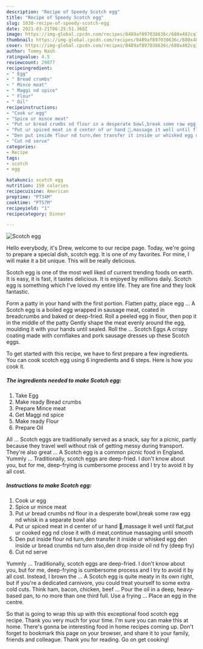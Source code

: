 ```yaml
---
description: "Recipe of Speedy Scotch egg"
title: "Recipe of Speedy Scotch egg"
slug: 1030-recipe-of-speedy-scotch-egg
date: 2021-03-21T06:25:51.368Z
image: https://img-global.cpcdn.com/recipes/0489af897038636c/680x482cq70/scotch-egg-recipe-main-photo.jpg
thumbnail: https://img-global.cpcdn.com/recipes/0489af897038636c/680x482cq70/scotch-egg-recipe-main-photo.jpg
cover: https://img-global.cpcdn.com/recipes/0489af897038636c/680x482cq70/scotch-egg-recipe-main-photo.jpg
author: Tommy Nash
ratingvalue: 4.5
reviewcount: 29077
recipeingredient:
- " Egg"
- " Bread crumbs"
- " Mince meat"
- " Maggi nd spice"
- " Flour"
- " Oil"
recipeinstructions:
- "Cook ur egg"
- "Spice ur mince meat"
- "Put ur bread crumbs nd flour in a desperate bowl,break some raw egg nd whisk in a separate bowl also"
- "Put ur spiced meat in d center of ur hand 🤚,massage it well until flat,put ur cooked egg nd close it with d meat,continue massaging until smooth"
- "Den put inside flour nd turn,den transfer it inside ur whisked egg den inside ur bread crumbs nd turn also,den drop inside oil nd fry (deep fry)"
- "Cut nd serve"
categories:
- Recipe
tags:
- scotch
- egg

katakunci: scotch egg 
nutrition: 159 calories
recipecuisine: American
preptime: "PT34M"
cooktime: "PT57M"
recipeyield: "1"
recipecategory: Dinner

---
```



![Scotch egg](https://img-global.cpcdn.com/recipes/0489af897038636c/680x482cq70/scotch-egg-recipe-main-photo.jpg)

Hello everybody, it's Drew, welcome to our recipe page. Today, we're going to prepare a special dish, scotch egg. It is one of my favorites. For mine, I will make it a bit unique. This will be really delicious.

Scotch egg is one of the most well liked of current trending foods on earth. It is easy, it is fast, it tastes delicious. It is enjoyed by millions daily. Scotch egg is something which I've loved my entire life. They are fine and they look fantastic.

Form a patty in your hand with the first portion. Flatten patty, place egg … A Scotch egg is a boiled egg wrapped in sausage meat, coated in breadcrumbs and baked or deep-fried. Roll a peeled egg in flour, then pop it in the middle of the patty Gently shape the meat evenly around the egg, moulding it with your hands until sealed. Roll the … Scotch Eggs A crispy coating made with cornflakes and pork sausage dresses up these Scotch eggs.


To get started with this recipe, we have to first prepare a few ingredients. You can cook scotch egg using 6 ingredients and 6 steps. Here is how you cook it.

<!--inarticleads1-->

##### The ingredients needed to make Scotch egg:

1. Take  Egg
1. Make ready  Bread crumbs
1. Prepare  Mince meat
1. Get  Maggi nd spice
1. Make ready  Flour
1. Prepare  Oil


All … Scotch eggs are traditionally served as a snack, say for a picnic, partly because they travel well without risk of getting messy during transport. They&#39;re also great … A Scotch egg is a common picnic food in England. Yummly … Traditionally, scotch eggs are deep-fried. I don&#39;t know about you, but for me, deep-frying is cumbersome process and I try to avoid it by all cost. 

<!--inarticleads2-->

##### Instructions to make Scotch egg:

1. Cook ur egg
1. Spice ur mince meat
1. Put ur bread crumbs nd flour in a desperate bowl,break some raw egg nd whisk in a separate bowl also
1. Put ur spiced meat in d center of ur hand 🤚,massage it well until flat,put ur cooked egg nd close it with d meat,continue massaging until smooth
1. Den put inside flour nd turn,den transfer it inside ur whisked egg den inside ur bread crumbs nd turn also,den drop inside oil nd fry (deep fry)
1. Cut nd serve


Yummly … Traditionally, scotch eggs are deep-fried. I don&#39;t know about you, but for me, deep-frying is cumbersome process and I try to avoid it by all cost. Instead, I brown the … A Scotch egg is quite meaty in its own right, but if you&#39;re a dedicated carnivore, you could treat yourself to some extra cold cuts. Think ham, bacon, chicken, beef … Pour the oil in a deep, heavy-based pan, to no more than one third full. Use a frying … Place an egg in the centre. 

So that is going to wrap this up with this exceptional food scotch egg recipe. Thank you very much for your time. I'm sure you can make this at home. There's gonna be interesting food in home recipes coming up. Don't forget to bookmark this page on your browser, and share it to your family, friends and colleague. Thank you for reading. Go on get cooking!
